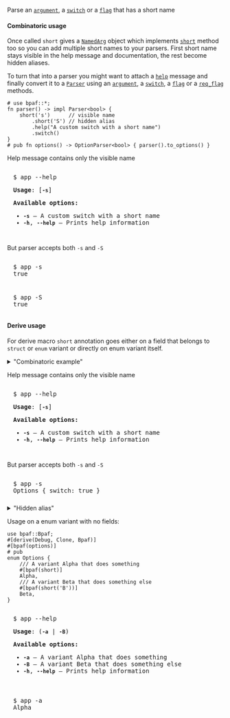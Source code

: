 Parse an [`argument`](NamedArg::argument), a [`switch`](NamedArg::switch) or a [`flag`](NamedArg::flag) that has a short name

#### Combinatoric usage

Once called `short` gives a [`NamedArg`](parsers::NamedArg) object which implements [`short`](NamedArg::short)
method too so you can add multiple short names to your parsers. First short name stays visible
in the help message and documentation, the rest become hidden aliases.

To turn that into a parser you might want to attach a [`help`](NamedArg::help) message and finally
convert it to a [`Parser`](crate::Parser) using an [`argument`](NamedArg::argument), a [`switch`](NamedArg::switch),
a [`flag`](NamedArg::flag) or a [`req_flag`](NamedArg::req_flag) methods.

``` rust,id:1
# use bpaf::*;
fn parser() -> impl Parser<bool> {
    short('s')      // visible name
        .short('S') // hidden alias
        .help("A custom switch with a short name")
        .switch()
}
# pub fn options() -> OptionParser<bool> { parser().to_options() }
```

Help message contains only the visible name

<div style="padding: 14px; background-color:var(--code-block-background-color); font-family: 'Source Code Pro', monospace; margin-bottom: 0.75em;">
$ app --help<br />

**Usage**: \[**`-s`**\]

**Available options:**
- **`-s`** &mdash; 
  A custom switch with a short name
- **`-h`**, **`--help`** &mdash; 
  Prints help information



</div>

But parser accepts both `-s` and `-S`

<div style="padding: 14px; background-color:var(--code-block-background-color); font-family: 'Source Code Pro', monospace; margin-bottom: 0.75em;">
$ app -s<br />
true
</div>

<div style="padding: 14px; background-color:var(--code-block-background-color); font-family: 'Source Code Pro', monospace; margin-bottom: 0.75em;">
$ app -S<br />
true
</div>

#### Derive usage

For derive macro `short` annotation goes either on a field that belongs to `struct` or `enum`
variant or directly on enum variant itself.

<details><summary>"Combinatoric example"</summary>

```rust
use bpaf::Bpaf;
#[derive(Debug, Clone, Bpaf)]
#[bpaf(options)]
# pub
struct Options {
    /// A custom switch with a short name
    #[bpaf(short, short('S'))]
    switch: bool,
}
```

</details>

Help message contains only the visible name

<div style="padding: 14px; background-color:var(--code-block-background-color); font-family: 'Source Code Pro', monospace; margin-bottom: 0.75em;">
$ app --help<br />

**Usage**: \[**`-s`**\]

**Available options:**
- **`-s`** &mdash; 
  A custom switch with a short name
- **`-h`**, **`--help`** &mdash; 
  Prints help information



</div>

But parser accepts both `-s` and `-S`

<div style="padding: 14px; background-color:var(--code-block-background-color); font-family: 'Source Code Pro', monospace; margin-bottom: 0.75em;">
$ app -s<br />
Options { switch: true }
</div>

<details><summary>"Hidden alias"</summary><div style="padding: 14px; background-color:var(--code-block-background-color); font-family: 'Source Code Pro', monospace; margin-bottom: 0.75em;">
$ app -S<br />
Options { switch: true }
</div></details>

Usage on a enum variant with no fields:

``` rust,id:3
use bpaf::Bpaf;
#[derive(Debug, Clone, Bpaf)]
#[bpaf(options)]
# pub
enum Options {
    /// A variant Alpha that does something
    #[bpaf(short)]
    Alpha,
    /// A variant Beta that does something else
    #[bpaf(short('B'))]
    Beta,
}
```

<div style="padding: 14px; background-color:var(--code-block-background-color); font-family: 'Source Code Pro', monospace; margin-bottom: 0.75em;">
$ app --help<br />

**Usage**: (**`-a`** | **`-B`**)

**Available options:**
- **`-a`** &mdash; 
  A variant Alpha that does something
- **`-B`** &mdash; 
  A variant Beta that does something else
- **`-h`**, **`--help`** &mdash; 
  Prints help information



</div>

<div style="padding: 14px; background-color:var(--code-block-background-color); font-family: 'Source Code Pro', monospace; margin-bottom: 0.75em;">
$ app -a<br />
Alpha
</div>

